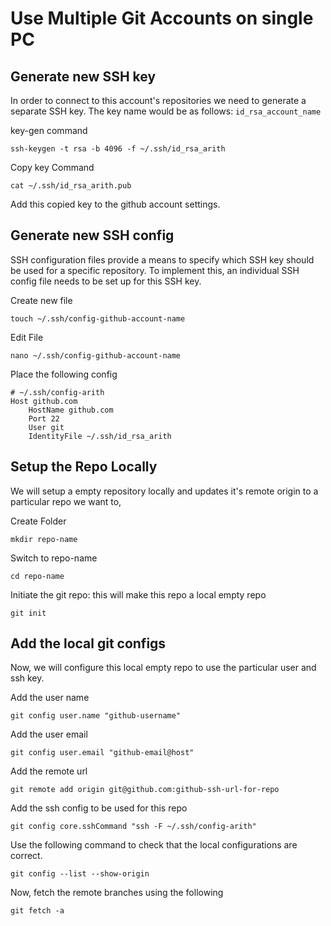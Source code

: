 # Use Multiple Git Accounts on single PC

## Generate new SSH key 

In order to connect to this account's repositories we need to generate a separate SSH key. The key name would be as follows: `id_rsa_account_name`

key-gen command

    ssh-keygen -t rsa -b 4096 -f ~/.ssh/id_rsa_arith

Copy key Command

    cat ~/.ssh/id_rsa_arith.pub

Add this copied key to the github account settings.

## Generate new SSH config

SSH configuration files provide a means to specify which SSH key should be used for a specific repository. To implement this, an individual SSH config file needs to be set up for this SSH key.

Create new file

    touch ~/.ssh/config-github-account-name

Edit File

    nano ~/.ssh/config-github-account-name

Place the following config

    # ~/.ssh/config-arith
    Host github.com
        HostName github.com
        Port 22
        User git
        IdentityFile ~/.ssh/id_rsa_arith

## Setup the Repo Locally

We will setup a empty repository locally and updates it's remote origin to a particular repo we want to,

Create Folder

    mkdir repo-name

Switch to repo-name

    cd repo-name

Initiate the git repo: this will make this repo a local empty repo

    git init

## Add the local git configs

Now, we will configure this local empty repo to use the particular user and ssh key.

Add the user name

    git config user.name "github-username"


Add the user email

    git config user.email "github-email@host"

Add the remote url

    git remote add origin git@github.com:github-ssh-url-for-repo

Add the ssh config to be used for this repo

    git config core.sshCommand "ssh -F ~/.ssh/config-arith"

Use the following command to check that the local configurations are correct.

    git config --list --show-origin

Now, fetch the remote branches using the following

    git fetch -a

